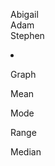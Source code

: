 Abigail
<br>
Adam
<br>
Stephen

<li>
  <p>Graph</p>
  <p>Mean</p>
  <p>Mode</p>
  <p>Range</p>
  <p>Median</p>
 </li>
